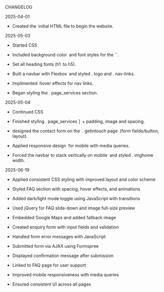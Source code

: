CHANGELOG

2025-04-01

- Created the initial HTML file to begin the website.

2025-05-03

- Started CSS

- Included background color and font styles for the ``.

-  Set all heading fonts (h1 to h5).

- Built a navbar with Flexbox and styled . logo and . nav-links.

- Implimented hover effects for nav links.

- Began styling the . page_services section.

2025-05-04

- Continued CSS

- Finished styling . page_services ] + padding, image and spacing.

- designed the contact form on the . getintouch page (form fields/button, layout).

- Applied responsive design for mobile with media queries.

- Forced the navbar to stack vertically on mobile and styled . imghome width.

2025-06-19

- Applied consistent CSS styling with improved layout and color scheme

- Styled FAQ section with spacing, hover effects, and animations

- Added dark/light mode toggle using JavaScript with transitions

- Used jQuery for FAQ slide-down and image full-size preview

- Embedded Google Maps and added fallback image

- Created enquiry form with input fields and validation

- Handled form error messages with JavaScript

- Submitted form via AJAX using Formspree

- Displayed confirmation message after submission

- Linked to FAQ page for user support

- Improved mobile responsiveness with media queries

- Ensured consistent UI across all pages
